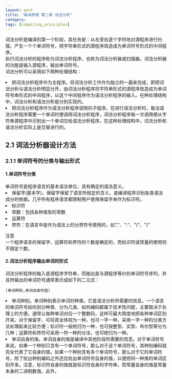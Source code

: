 ```yaml
---
layout: post
title: "编译原理 第二章 词法分析"
category: 
tags: [compiling_principles]
---
```

词法分析是编译的第一个阶段，其任务是：从左至右逐个字符地对源程序进行扫描，产生一个个单词符号，把字符串形式的源程序改造成为单词符号形式的中间程序。  
执行词法分析的程序称为词法分析程序，也称为词法分析器或扫描器。词法分析器的功能是输入源程序，输出单词符号。  
词法分析可以采用如下两种处理结构：  
<LI>把词法分析程序作为主程序。将词法分析工作作为独立的一遍来完成，即把词法分析与语法分析明显分开，由词法分析程序将字符串形式的源程序改造成为单词符号串形式的中间程序，以这个中间程序作为语法分析程序的输入。在种处理结构中，词法分析和语法分析是分别实现的。</LI>
<LI>把词法分析程序作为语法分析程序调用的子程序。在进行语法分析时，每当语法分析程序需要一个单词时便调用词法分析程序，词法分析程序每一次调用便从字符串源程序中识别出一个单词交给语法分析程序。在这种处理结构中，词法分析和语法分析实际上是交替进行的。</LI>

<H2>2.1 词法分析器设计方法</H2>
<H3>2.1.1 单词符号的分类与输出形式</H3>
<H4>1.单词符号分类</H4>
单词符号是程序语言的基本语法单位，具有确定的语法意义。
<LI>保留字(基本字)。保留字保留了语言所规定的含义，是编译程序识别各类语法成分的依据。几乎所有程序语言都限制用户使用保留字来作为标识符。</LI>
<LI>标识符</LI>
<LI>常数：包括各种类型的常数</LI>
<LI>运算符</LI>
<LI>界符：在语言中是作为语法上的分界符号使用的，如","、":"、"("、")"</LI>

<span class="label warning">注意</span>  
一个程序语言的保留字、运算符和界符的个数是确定的，而标识符或常量的使用则不限定个数。  

<H4>2.词法分析程序输出单词的形式</H4>
词法分析程序的输入是源程序字符串，而输出是与源程序等价的单词符号序列，并且所输出的单词符号通常表示成如下的二元式：  

    (单词种别,单词自身的值)

<LI>单词种别。单词种别表示单词的种类，它是语法分析所需要的信息。一个语言的单词符号如何划分种类、分为几类、如何编码都属于技术性问题，主要取决于处理上的方便。通常让每种单词对应一个整数码，这样可最大限度地把各种单词区别开来。对于保留字，可将其全体视为一种，也可一字一种，采用一字一种的分类方法处理起来比较方便；标识符一般统归为一种，也可按整型、实型、布尔型等分为几种；运算符和界符可采用一符一种的分法，也可统归为一种。</LI>
<LI>单词自身的值。单词自身的值是编译中其他阶段所需要的信息。对于单词符号来说，如果一个种别只含有一个单词符号，那么对于这个单词符号，其种别编码就完全代表了它自身的值。如果一个种别含有多个单词符号，那么对于它的单词符号，除了给出种别编码之外还应给出单词符号自身的值，以便把同一种类的单词区别开来。注意，标识符自身的值就是标识符自身的字符串，而常量自身的值是常量本身的二进制数值。此外，</LI>





